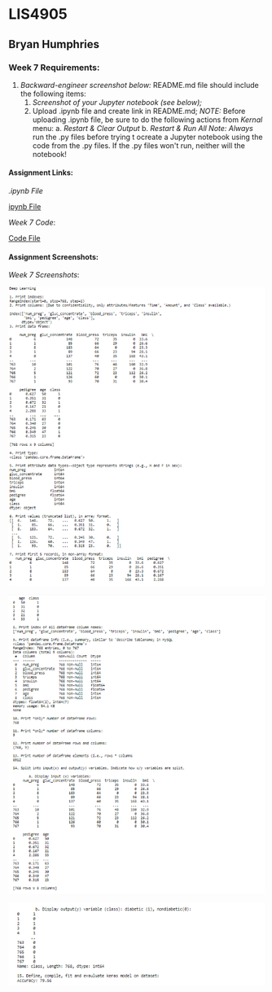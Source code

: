 # LIS4905

## Bryan Humphries

### Week 7 Requirements:

1. *Backward-engineer screenshot below:* README.md file should include the following items:
    1. *Screenshot of your Jupyter notebook (see below);*
    2. Upload .ipynb file and create link in README.md;
        *NOTE:* Before uploading .ipynb file, be sure to do the following actions from *Kernal* menu:
            a. *Restart & Clear Output*
            b. *Restart & Run All*
    *Note: Always* run the .py files before trying t ocreate a Jupyter notebook using the code from the .py files. If the .py files won't run, neither will the notebook!

#### Assignment Links:

*.ipynb File*

[ipynb File](docs/wwek7_assignment.ipynb)

*Week 7 Code*:

[Code File](docs/diabetes_week7.py)


#### Assignment Screenshots:

*Week 7 Screenshots*:

![Week 7 Data](img/img1.png)

![Week 7 Data](img/img2.png)

![Week 7 Data](img/img3.png)